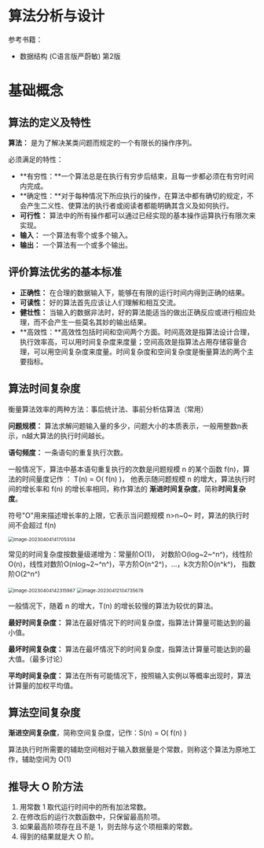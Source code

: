 # 算法分析与设计

参考书籍：

- 数据结构 (C语言版严蔚敏) 第2版





# 基础概念

## 算法的定义及特性

**算法：** 是为了解决某类问题而规定的一个有限长的操作序列。

必须满足的特性：

- **有穷性：**一个算法总是在执行有穷步后结束，且每一步都必须在有穷时间内完成。
- **确定性：**对于每种情况下所应执行的操作，在算法中都有确切的规定，不会产生二义性、使算法的执行者或阅读者都能明确其含义及如何执行。
- **可行性：** 算法中的所有操作都可以通过已经实现的基本操作运算执行有限次来实现。
- **输入：** 一个算法有零个或多个输入。
- **输出：** 一个算法有一个或多个输出。



## 评价算法优劣的基本标准

- **正确性：** 在合理的数据输入下，能够在有限的运行时间内得到正确的结果。
- **可读性：** 好的算法首先应该让人们理解和相互交流。
- **健壮性：** 当输入的数据非法时，好的算法能适当的做出正确反应或进行相应处理，而不会产生一些莫名其妙的输出结果。
- **高效性：**高效性包括时间和空间两个方面。时间高效是指算法设计合理，执行效率高，可以用时间复杂度来度量；空间高效是指算法占用存储容量合理，可以用空间复杂度来度量。时间复杂度和空间复杂度是衡量算法的两个主要指标。



## 算法时间复杂度

衡量算法效率的两种方法：事后统计法、事前分析估算法（常用）

**问题规模：** 算法求解问题输入量的多少，问题大小的本质表示，一般用整数n表示，n越大算法的执行时间越长。

**语句频度：** 一条语句的重复执行次数。

一般情况下，算法中基本语句重复执行的次数是问题规模 n 的某个函数 f(n)，算法的时间量度记作 ： T(n) = O( f(n) )， 他表示随问题规模 n 的增大，算法执行时间的增长率和 f(n) 的增长率相同，称作算法的 **渐进时间复杂度**，简称**时间复杂度**。

符号"O"用来描述增长率的上限，它表示当问题规模 n>n~0~ 时，算法的执行时间不会超过 f(n)

<img src="http://images.xiaohai-hx.cn/%E5%A4%8D%E4%B9%A0%E7%AC%94%E8%AE%B0/%E6%95%B0%E6%8D%AE%E7%BB%93%E6%9E%84image-20230404141705334.png" alt="image-20230404141705334" style="zoom: 67%;" />

常见的时间复杂度按数量级递增为：常量阶O(1)， 对数阶O(log~2~^n^)，线性阶O(n)，线性对数阶O(nlog~2~^n^)，平方阶O(n^2^)，…，k次方阶O(n^k^)， 指数阶O(2^n^)

<img src="http://images.xiaohai-hx.cn/%E5%A4%8D%E4%B9%A0%E7%AC%94%E8%AE%B0/%E6%95%B0%E6%8D%AE%E7%BB%93%E6%9E%84image-20230404142315967.png" alt="image-20230404142315967" style="zoom:67%;" />

<img src="http://images.xiaohai-hx.cn/%E5%A4%8D%E4%B9%A0%E7%AC%94%E8%AE%B0/%E6%95%B0%E6%8D%AE%E7%BB%93%E6%9E%84/image-20230412104735678.png" alt="image-20230412104735678" style="zoom:67%;" />

一般情况下，随着  n 的增大，T(n) 的增长较慢的算法为较优的算法。

**最好时间复杂度：** 算法在最好情况下的时间复杂度，指算法计算量可能达到的最小值。

**最坏时间复杂度：** 算法在最坏情况下的时间复杂度，指算法计算量可能达到的最大值。（最多讨论）

**平均时间复杂度：** 算法在所有可能情况下，按照输入实例以等概率出现时，算法计算量的加权平均值。





## 算法空间复杂度

**渐进空间复杂度**，简称空间复杂度，记作：S(n) = O( f(n) )

算法执行时所需要的辅助空间相对于输入数据量是个常数，则称这个算法为原地工作，辅助空间为 O(1)





## 推导大 O 阶方法

1. 用常数 1 取代运行时间中的所有加法常数。
2. 在修改后的运行次数函数中，只保留最高阶项。
3. 如果最高阶项存在且不是 1，则去除与这个项相乘的常数。
4. 得到的结果就是大 O 阶。



